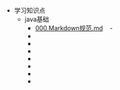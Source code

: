 - 学习知识点
  - java基础
    - [000.Markdown规范.md](https://github.com/oqq5518/Liao-Zhou/blob/master/000.Markdown%E8%A7%84%E8%8C%83.md)
    - []()
    - []()
    - []()
    - []()
    - []()
    - []()
    - []()
    - []()
